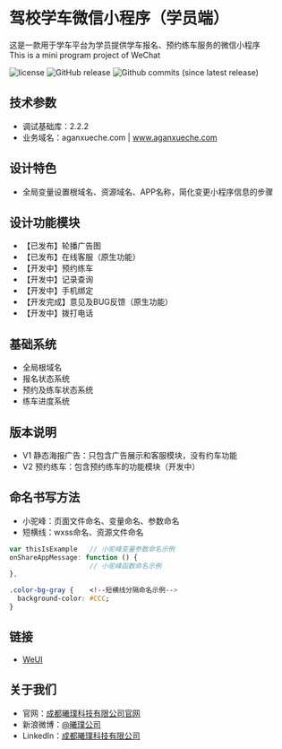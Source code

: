 # 驾校学车微信小程序（学员端）
这是一款用于学车平台为学员提供学车报名、预约练车服务的微信小程序  
This is a mini program project of WeChat

![license](https://img.shields.io/github/license/EpearthLtd/drivingSchool-mini-student.svg)
![GitHub release](https://img.shields.io/github/release/EpearthLtd/drivingSchool-mini-student.svg)
![Github commits (since latest release)](https://img.shields.io/github/commits-since/EpearthLtd/drivingSchool-mini-student/latest.svg)

## 技术参数
* 调试基础库：2.2.2
* 业务域名：aganxueche.com | www.aganxueche.com

## 设计特色
* 全局变量设置根域名、资源域名、APP名称，简化变更小程序信息的步骤

## 设计功能模块
* 【已发布】轮播广告图
* 【已发布】在线客服（原生功能）
* 【开发中】预约练车
* 【开发中】记录查询
* 【开发中】手机绑定
* 【开发完成】意见及BUG反馈（原生功能）
* 【开发中】拨打电话

## 基础系统
* 全局根域名
* 报名状态系统
* 预约及练车状态系统
* 练车进度系统

## 版本说明
* V1 静态海报广告：只包含广告展示和客服模块，没有约车功能
* V2 预约练车：包含预约练车的功能模块（开发中）

## 命名书写方法
* 小驼峰：页面文件命名、变量命名、参数命名
* 短横线：wxss命名、资源文件命名
```JavaScript
var thisIsExample   // 小驼峰变量参数命名示例
onShareAppMessage: function () {
                    // 小驼峰函数命名示例
},
```
```CSS
.color-bg-gray {    <!--短横线分隔命名示例-->
  background-color: #CCC;
}
```
## 链接
* [WeUI](https://github.com/Tencent/weui-wxss)

## 关于我们
* 官网：[成都曦璞科技有限公司官网](http://www.epearth.com)
* 新浪微博：[@曦璞公司](https://weibo.com/xipugongsi)
* LinkedIn：[成都曦璞科技有限公司](http://www.linkedin.com/company/%E6%88%90%E9%83%BD%E6%9B%A6%E7%92%9E%E7%A7%91%E6%8A%80%E6%9C%89%E9%99%90%E5%85%AC%E5%8F%B8/)

